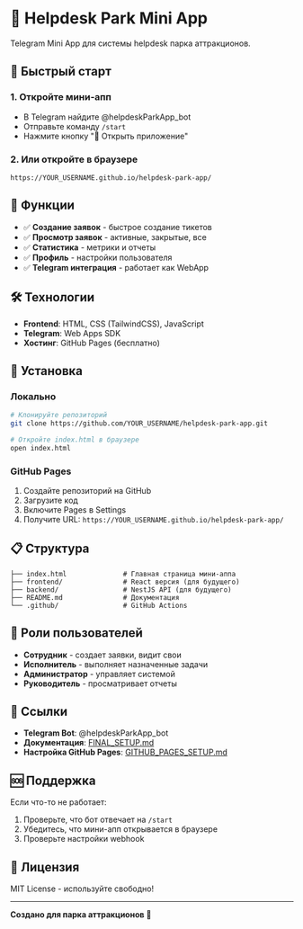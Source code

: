 # 🎡 Helpdesk Park Mini App

Telegram Mini App для системы helpdesk парка аттракционов.

## 🚀 Быстрый старт

### 1. Откройте мини-апп
- В Telegram найдите @helpdeskParkApp_bot
- Отправьте команду `/start`
- Нажмите кнопку "🚀 Открыть приложение"

### 2. Или откройте в браузере
```
https://YOUR_USERNAME.github.io/helpdesk-park-app/
```

## 📱 Функции

- ✅ **Создание заявок** - быстрое создание тикетов
- ✅ **Просмотр заявок** - активные, закрытые, все
- ✅ **Статистика** - метрики и отчеты
- ✅ **Профиль** - настройки пользователя
- ✅ **Telegram интеграция** - работает как WebApp

## 🛠️ Технологии

- **Frontend**: HTML, CSS (TailwindCSS), JavaScript
- **Telegram**: Web Apps SDK
- **Хостинг**: GitHub Pages (бесплатно)

## 🔧 Установка

### Локально
```bash
# Клонируйте репозиторий
git clone https://github.com/YOUR_USERNAME/helpdesk-park-app.git

# Откройте index.html в браузере
open index.html
```

### GitHub Pages
1. Создайте репозиторий на GitHub
2. Загрузите код
3. Включите Pages в Settings
4. Получите URL: `https://YOUR_USERNAME.github.io/helpdesk-park-app/`

## 📋 Структура

```
├── index.html              # Главная страница мини-аппа
├── frontend/               # React версия (для будущего)
├── backend/                # NestJS API (для будущего)
├── README.md               # Документация
└── .github/                # GitHub Actions
```

## 🎯 Роли пользователей

- **Сотрудник** - создает заявки, видит свои
- **Исполнитель** - выполняет назначенные задачи
- **Администратор** - управляет системой
- **Руководитель** - просматривает отчеты

## 🔗 Ссылки

- **Telegram Bot**: @helpdeskParkApp_bot
- **Документация**: [FINAL_SETUP.md](FINAL_SETUP.md)
- **Настройка GitHub Pages**: [GITHUB_PAGES_SETUP.md](GITHUB_PAGES_SETUP.md)

## 🆘 Поддержка

Если что-то не работает:
1. Проверьте, что бот отвечает на `/start`
2. Убедитесь, что мини-апп открывается в браузере
3. Проверьте настройки webhook

## 📄 Лицензия

MIT License - используйте свободно!

---

**Создано для парка аттракционов 🎡**
